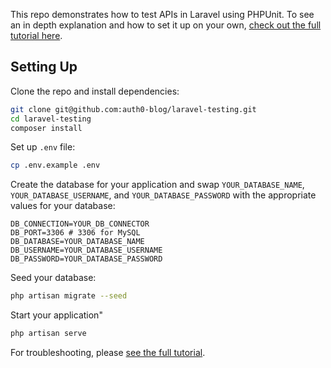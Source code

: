 This repo demonstrates how to test APIs in Laravel using PHPUnit. To see an in depth explanation and how to set it up on your own, [check out the full tutorial here](2020-12-18-testing-laravel-apis-with-phpunit).

## Setting Up

Clone the repo and install dependencies:

```bash
git clone git@github.com:auth0-blog/laravel-testing.git
cd laravel-testing
composer install
```

Set up `.env` file:

```bash
cp .env.example .env
```

Create the database for your application and swap `YOUR_DATABASE_NAME`, `YOUR_DATABASE_USERNAME`, and `YOUR_DATABASE_PASSWORD` with the appropriate values for your database:

```
DB_CONNECTION=YOUR_DB_CONNECTOR
DB_PORT=3306 # 3306 for MySQL
DB_DATABASE=YOUR_DATABASE_NAME
DB_USERNAME=YOUR_DATABASE_USERNAME
DB_PASSWORD=YOUR_DATABASE_PASSWORD
```

Seed your database:

```bash
php artisan migrate --seed
```

Start your application"

```bash
php artisan serve
```

For troubleshooting, please [see the full tutorial](https://auth0.com/blog/testing-laravel-apis-with-phpunit/#Set-Up-the-Demo-Project).
